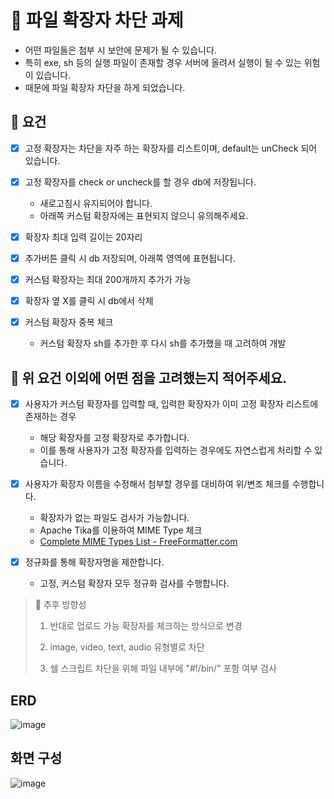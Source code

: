 # 📁 파일 확장자 차단 과제


- 어떤 파일들은 첨부 시 보안에 문제가 될 수 있습니다.
- 특히 exe, sh 등의 실행 파일이 존재할 경우 서버에 올려서 실행이 될 수 있는 위험이 있습니다.
- 때문에 파일 확장자 차단을 하게 되었습니다.

## 📍 요건

- [x]  고정 확장자는 차단을 자주 하는 확장자를 리스트이며, default는 unCheck 되어 있습니다.


- [x]  고정 확장자를 check or uncheck를 할 경우 db에 저장됩니다.
   - 새로고침시 유지되어야 합니다.
   - 아래쪽 커스텀 확장자에는 표현되지 않으니 유의해주세요.


- [x]  확장자 최대 입력 길이는 20자리


- [x]  추가버튼 클릭 시 db 저장되며, 아래쪽 영역에 표현됩니다.


- [x]  커스텀 확장자는 최대 200개까지 추가가 가능


- [x]  확장자 옆 X를 클릭 시 db에서 삭제


- [x]  커스텀 확장자 중복 체크
   - 커스텀 확장자 sh를 추가한 후 다시 sh를 추가했을 때 고려하여 개발

## 📍 위 요건 이외에 어떤 점을 고려했는지 적어주세요.

- [x]  사용자가 커스텀 확장자를 입력할 때, 입력한 확장자가 이미 고정 확장자 리스트에 존재하는 경우
   - 해당 확장자를 고정 확장자로 추가합니다.
   - 이를 통해 사용자가 고정 확장자를 입력하는 경우에도 자연스럽게 처리할 수 있습니다.


- [x]  사용자가 확장자 이름을 수정해서 첨부할 경우를 대비하여 위/변조 체크를 수행합니다.
   - 확장자가 없는 파일도 검사가 가능합니다.
   - Apache Tika를 이용하여 MIME Type 체크
   - [Complete MIME Types List - FreeFormatter.com](https://www.freeformatter.com/mime-types-list.html)


- [x] 정규화를 통해 확장자명을 제한합니다.
  - 고정, 커스텀 확장자 모두 정규화 검사를 수행합니다.

> 🤔 추후 방향성 
> 
> 1. 반대로 업로드 가능 확장자를 체크하는 방식으로 변경
> 
> 
> 2. image, video, text, audio 유형별로 차단
> 
> 
> 3. 쉘 스크립트 차단을 위해 파일 내부에 "#!/bin/" 포함 여부 검사

## ERD
![image](https://github.com/PGRRR/block-file-extensions/assets/82517133/ac3b0d26-1d6a-4224-8b07-6c9732fbead8)

## 화면 구성
![image](https://github.com/PGRRR/block-file-extensions/assets/82517133/91232ca6-7126-4fca-a532-e1e300c7cc6c)